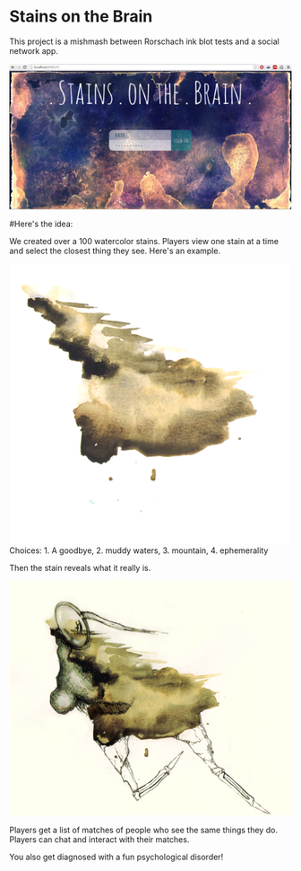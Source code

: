 # Stains on the Brain

This project is a mishmash between Rorschach ink blot tests and a social network app.

![sc](/public/images/screenshot.png "login")

#Here's the idea:

We created over a 100 watercolor stains. Players view one stain at a time and select the closest thing they see. Here's an example.

![stain](/public/images/32.png "Stain # 32")
Choices: 1. A goodbye, 2. muddy waters, 3. mountain, 4. ephemerality


Then the stain reveals what it really is. 

![nose](/public/images/the_nose.jpg "Stain # 32")

Players get a list of matches of people who see the same things they do. Players can chat and interact with their matches.

You also get diagnosed with a fun psychological disorder!





